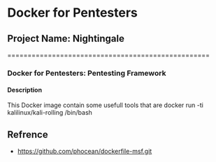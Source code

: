 # Docker for Pentesters
## Project Name: Nightingale
==================================================
### Docker for Pentesters: Pentesting Framework 

#### Description
This Docker image contain some usefull tools that are 
docker run -ti kalilinux/kali-rolling /bin/bash



## Refrence 
- https://github.com/phocean/dockerfile-msf.git